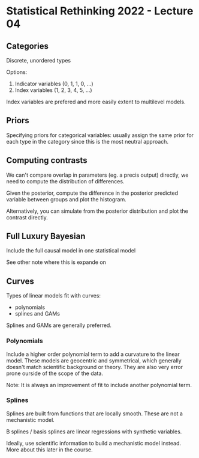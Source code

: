 # Statistical Rethinking 2022 - Lecture 04

## Categories

Discrete, unordered types

Options: 

1. Indicator variables (0, 1, 1, 0, ...)
2. Index variables (1, 2, 3, 4, 5, ...)

Index variables are prefered and more easily extent to multilevel models. 

## Priors

Specifying priors for categorical variables: usually assign the same prior
for each type in the category since this is the most neutral approach. 

## Computing contrasts

We can't compare overlap in parameters  (eg. a precis output) directly, 
we need to compute the distribution of differences. 


Given the posterior, compute the difference in the posterior predicted variable
between groups and plot the histogram. 

Alternatively, you can simulate from the posterior distribution and plot the
contrast directly. 

## Full Luxury Bayesian

Include the full causal model in one statistical model

See other note where this is expande on

## Curves

Types of linear models fit with curves: 

* polynomials
* splines and GAMs 

Splines and GAMs are generally preferred. 

### Polynomials 

Include a higher order polynomial term to add a curvature to the linear model. 
These models are geocentric and symmetrical, which generally doesn't match
scientific background or theory. They are also very error prone ourside 
of the scope of the data. 

Note: It is always an improvement of fit to include another polynomial term. 

### Splines

Splines are built from functions that are locally smooth. These are not a 
mechanistic model. 

B splines / basis splines are linear regressions with synthetic variables. 

Ideally, use scientific information to build a mechanistic model instead. 
More about this later in the course. 



